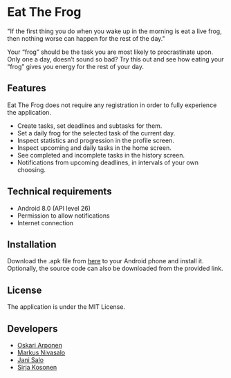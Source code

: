 # Eat The Frog
"If the first thing you do when you wake up in the morning is eat a live frog, then nothing worse can happen for the rest of the day." 

Your “frog” should be the task you are most likely to procrastinate upon. Only one a day, doesn’t sound so bad?
Try this out and see how eating your “frog” gives you energy for the rest of your day.

## Features
Eat The Frog does not require any registration in order to fully experience the application.
- Create tasks, set deadlines and subtasks for them.
- Set a daily frog for the selected task of the current day.
- Inspect statistics and progression in the profile screen.
- Inspect upcoming and daily tasks in the home screen. 
- See completed and incomplete tasks in the history screen.
- Notifications from upcoming deadlines, in intervals of your own choosing.

## Technical requirements
-	Android 8.0 (API level 26)
-	Permission to allow notifications
-	Internet connection

## Installation
Download the .apk file from [here](https://github.com/metropolia-mobile-project/EatTheFrog/releases/tag/1.0) to your Android phone and install it. Optionally, the source code can also be downloaded from the provided link.

## License
The application is under the MIT License.

## Developers
- [Oskari Arponen](https://github.com/AOskari)
- [Markus Nivasalo](https://github.com/markusniv)
- [Jani Salo](https://github.com/Janiksa)
- [Sirja Kosonen](https://github.com/sirjak)

